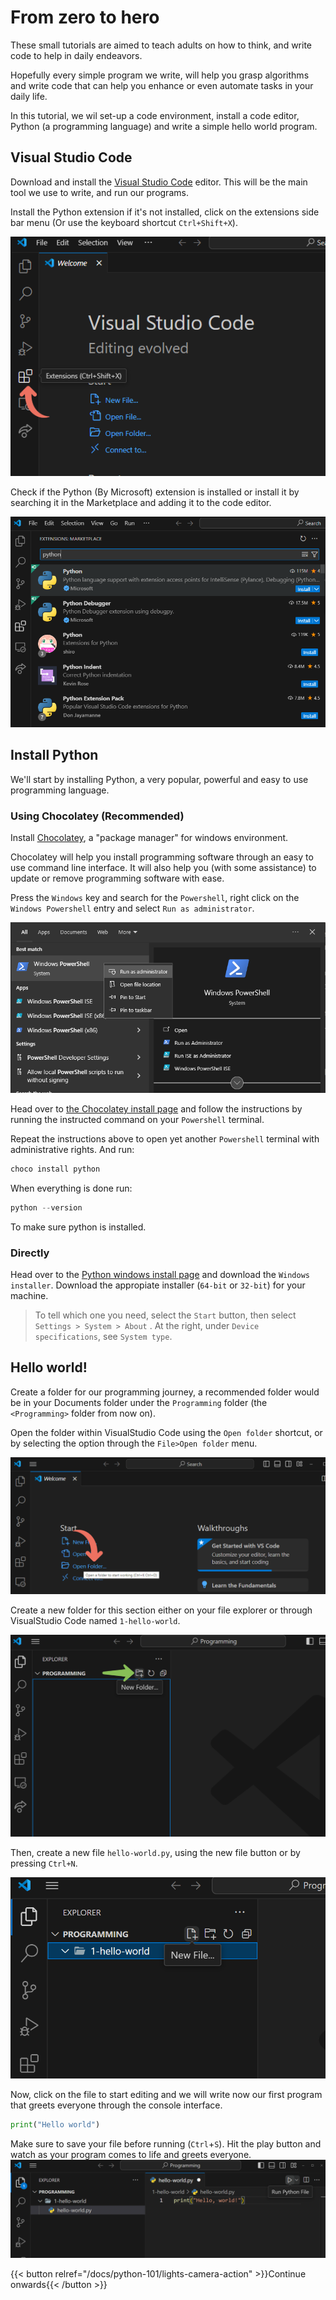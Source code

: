 # From zero to hero

These small tutorials are aimed to teach adults on how to think, and write code to help in daily endeavors.

Hopefully every simple program we write, will help you grasp algorithms and write code that can help you enhance or even automate tasks in your daily life.

In this tutorial, we wil set-up a code environment, install a code editor, Python (a programming language) and write a simple hello world program.

## Visual Studio Code

Download and install the [Visual Studio Code](https://code.visualstudio.com/) editor. This will be the main tool we use to write, and run our programs.

Install the Python extension if it's not installed, click on the extensions side bar menu (Or use the keyboard shortcut `Ctrl+Shift+X`).

![](images/where-extensions-is.webp)

Check if the Python (By Microsoft) extension is installed or install it by searching it in the Marketplace and adding it to the code editor.

![](images/how-to-search-for-python.webp)

## Install Python

We'll start by installing Python, a very popular, powerful and easy to use programming language.

### Using Chocolatey (Recommended)

Install [Chocolatey](https://chocolatey.org), a "package manager" for windows environment.

Chocolatey will help you install programming software through an easy to use command line interface. It will also help you (with some assistance) to update or remove programming software with ease.

Press the `Windows` key and search for the `Powershell`, right click on the `Windows Powershell` entry and select `Run as administrator`.

![](images/run-powershell-as-admin.webp)

Head over to [the Chocolatey install page](https://chocolatey.org/install) and follow the instructions by running the instructed command on your `Powershell` terminal.

Repeat the instructions above to open yet another `Powershell` terminal with administrative rights. And run:

```powershell
choco install python
```

When everything is done run:

```powershell
python --version
```

To make sure python is installed.

### Directly

Head over to the [Python windows install page](https://www.python.org/downloads/windows/) and download the `Windows installer`. Download the appropiate installer (`64-bit` or `32-bit`) for your machine.

> To tell which one you need, select the `Start` button, then select `Settings > System > About` . At the right, under `Device specifications`, see `System type`.

## Hello world!

Create a folder for our programming journey, a recommended folder would be in your Documents folder under the `Programming` folder (the `<Programming>` folder from now on).

Open the folder within VisualStudio Code using the `Open folder` shortcut, or by selecting the option through the `File>Open folder` menu.

![](images/where-open-folder-is.webp)

Create a new folder for this section either on your file explorer or through VisualStudio Code named `1-hello-world`.

![](images/where-new-folder-is.webp)

Then, create a new file `hello-world.py`, using the new file button or by pressing `Ctrl+N`.

![](images/where-new-file-is.webp)

Now, click on the file to start editing and we will write now our first program that greets everyone through the console interface.

```python
print("Hello world")
```

Make sure to save your file before running (`Ctrl`+`S`). Hit the play button and watch as your program comes to life and greets everyone.
![](images/how-to-run-python-file.webp)

{{< button relref="/docs/python-101/lights-camera-action" >}}Continue onwards{{< /button >}}
